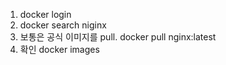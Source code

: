1. docker login
2. docker search niginx
3. 보통은 공식 이미지를 pull. docker pull nginx:latest
4. 확인 docker images